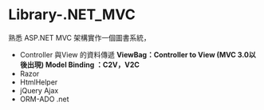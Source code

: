 # Library-.NET_MVC
熟悉 ASP.NET MVC 架構實作一個圖書系統，

* Controller 與View 的資料傳遞
**ViewBag：Controller to View (MVC 3.0以後出現)
Model Binding ：C2V，V2C**
* Razor
* HtmlHelper
* jQuery Ajax
* ORM-ADO .net